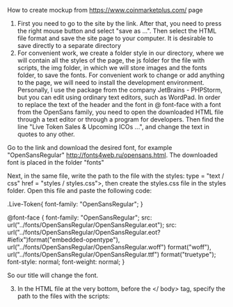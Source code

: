 How to create mockup from https://www.coinmarketplus.com/ page

1. First you need to go to the site by the link. After that, you need to press the right mouse button and select "save as ...". Then select the HTML file format and save the site page to your computer. It is desirable to save directly to a separate directory
2. For convenient work, we create a folder style in our directory, where we will contain all the styles of the page, the js folder for the file with scripts, the img folder, in which we will store images and the fonts folder, to save the fonts. For convenient work to change or add anything to the page, we will need to install the development environment. Personally, I use the package from the company JetBrains - PHPStorm, but you can edit using ordinary text editors, such as WordPad. In order to replace the text of the header and the font in @ font-face with a font from the OpenSans family, you need to open the downloaded HTML file through a text editor or through a program for developers. Then find the line "Live Token Sales & Upcoming ICOs ...", and change the text in quotes to any other.


Go to the link and download the desired font, for example "OpenSansRegular"
http://fonts4web.ru/opensans.html. The downloaded font is placed in the folder "fonts" 

Next, in the same file, write the path to the file with the styles: <stylesheet> type = "text / css" href = "styles / styles.css">, then create the styles.css file in the styles folder. Open this file and paste the following code:

.Live-Token{
    font-family: "OpenSansRegular";
}

@font-face {
    font-family: "OpenSansRegular";
    src: url("../fonts/OpenSansRegular/OpenSansRegular.eot");
    src: url("../fonts/OpenSansRegular/OpenSansRegular.eot?#iefix")format("embedded-opentype"),
    url("../fonts/OpenSansRegular/OpenSansRegular.woff") format("woff"),
    url("../fonts/OpenSansRegular/OpenSansRegular.ttf") format("truetype");
    font-style: normal;
    font-weight: normal;
}

So our title will change the font.

3. In the HTML file at the very bottom, before the </ body> tag, specify the path to the files with the scripts:

<script type = "text / javascript" src = "js / js.js"> </ script>
In the created js folder, create the js.js file, open it and copy the following:
$ (document) .ready (function () {
    $ (". slider"). each (function () {
        var obj = $ (this);
        $ (obj) .append ("<div class = 'nav'> </ div>");
        $ (obj) .find ("li"). each (function () {
            $ (obj) .find (". nav"). append ("<span rel = '" + $ (this) .index () + "'> </ span>"); 
            $ (this) .addClass ("slider" + $ (this) .index ());
        });
        $ (obj) .find ("span"). first (). addClass ("on"); 
    });
});
function sliderJS (obj, sl) {
    var ul = $ (sl) .find ("ul"); 
    var bl = $ (sl) .find ("li.slider" + obj); 
    var step = $ (bl) .width (); 
    $ (ul) .animate ({marginLeft: "-" + step * obj}, 500); 
}
$ (document) .on ("click", ".slider .nav span", function () {
    var sl = $ (this) .closest (". slider"); 

$(sl).find("span").removeClass("on"); 
    $(this).addClass("on"); 
    var obj = $(this).attr("rel"); 
    sliderJS(obj, sl);
    return false;
});


Open the styles.css file and add the code:

.slider {
    z-index: 9;
    width: 700px;
    height: 290px;
    overflow: hidden;
    margin: 0 0 7px;
    position: relative;
}
.slider ul,
.slider li {
    padding: 0;
    margin: 0;
    list-style-type: none;
}
.slider ul {
    width: 9999px;
}
.slider ul li {
    list-style-type: none;
    float: left;
    width: 700px;
    height: 290px;
}
.slider .nav {
    position: absolute;
    left: 295px;
    bottom: 12px;
}
.slider .nav span {
    opacity: 0.9;
    background: #fff;
    margin: 0 8px 0 0;
    width: 16px;
    height: 16px;
    border-radius: 8px;
    cursor: pointer;
    overflow: hidden;
    display: block;
    float: left;
    box-shadow: 0 1px 2px #000;
}
.slider .nav span.on {
    background: #66840f;
}

Create an img folder and copy 4 pictures to it with a * .png image, the name of the pictures should be 1,2,3,4 respectively

4. Then go to github.com, create an account (or go with an existing one), and save it there. Detailed instructions on how to use the service github is on their website:

https://guides.github.com/activities/hello-world/


